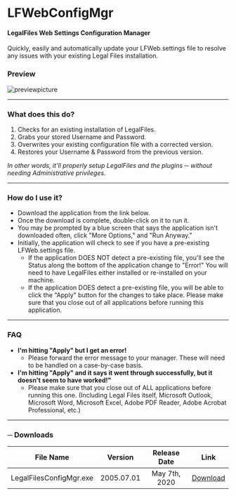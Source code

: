 # LFWebConfigMgr
#### LegalFiles Web Settings Configuration Manager
Quickly, easily and automatically update your LFWeb.settings file to resolve any issues with your existing Legal Files installation.

### Preview
![previewpicture](https://i.imgur.com/Z6kJ7Z7.png)

---

### What does this do?
1. Checks for an existing installation of LegalFiles.
2. Grabs your stored Username and Password.
3. Overwrites your existing configuration file with a corrected version.
4. Restores your Username & Password from the previous version. 

*In other words, it'll properly setup LegalFiles and the plugins ─ without needing Administrative privileges.*

---

### How do I use it?
- Download the application from the link below. 
- Once the download is complete, double-click on it to run it. 
- You may be prompted by a blue screen that says the application isn't downloaded often, click "More Options," and "Run Anyway."
- Initially, the application will check to see if you have a pre-existing LFWeb.settings file.
  - If the application DOES NOT detect a pre-existing file, you'll see the Status along the bottom of the application change to "Error!" You will need to have LegalFiles either installed or re-installed on your machine.
  - If the application DOES detect a pre-existing file, you will be able to click the "Apply" button for the changes to take place. Please make sure that you close out of all applications before running this application.

---

### FAQ
- **I'm hitting "Apply" but I get an error!**
  - Please forward the error message to your manager. These will need to be handled on a case-by-case basis.
- **I'm hitting "Apply" and it says it went through successfully, but it doesn't seem to have worked!"**
  - Please make sure that you close out of ALL applications before running this one. (Including Legal Files itself, Microsoft Outlook, Microsoft Word, Microsoft Excel, Adobe PDF Reader, Adobe Acrobat Professional, etc.)

---

### ─ Downloads
| File Name        | Version           | Release Date  | Link |
|:-------------:|:-------------:|:-------------:|:-------------:|
| LegalFilesConfigMgr.exe | 2005.07.01 | May 7th, 2020 | [Download](https://www.google.com) |
